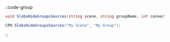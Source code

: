 ::code-group
  ```csharp [Method]
  void SlobsHideGroupsSources(string scene, string groupName, int connection = 0);
  ```
  ```csharp [Example]
  CPH.SlobsHideGroupsSources("My Scene", "My Group");
  ```
::